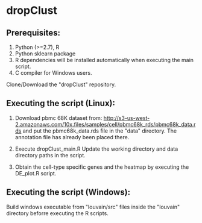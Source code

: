 # dropClust

## Prerequisites:
1. Python  (>=2.7), R
2. Python sklearn package
3. R dependencies will be installed automatically when executing the main script.
4. C compiler for Windows users.

Clone/Download the "dropClust" repository.

## Executing the script (Linux):

1. Download pbmc 68K dataset from:
http://s3-us-west-2.amazonaws.com/10x.files/samples/cell/pbmc68k_rds/pbmc68k_data.rds
and put the pbmc68k_data.rds file in the "data" directory. The annotation file has already been placed there.

2. Execute dropClust_main.R
Update the working directory and data directory paths in the script.

3. Obtain the cell-type specific genes and the heatmap by executing the DE_plot.R script.


## Executing the script (Windows):

Build windows executable from "louvain/src" files inside the "louvain" directory beforre executing the R scripts.
